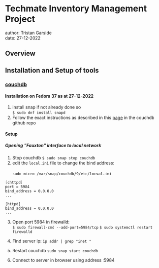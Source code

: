 # Techmate Inventory Management Project
author: Tristan Garside <br/>
date:  27-12-2022

## Overview

## Installation and Setup of tools

### [couchdb](https://docs.couchdb.org/en/3.2.2-docs/index.html)

#### Installation on Fedora 37 as at 27-12-2022
1. install snap if not already done so<br/>
```$ sudo dnf install snapd```
2. Follow the exact instructions as described in this
 [page](https://github.com/apache/couchdb-pkg/blob/main/README-SNAP.md)
 in the couchdb github repo
#### Setup
##### Opening "Fauxton" interface to local network
1. Stop couchdb `$ sudo snap stop couchdb`
2. edit the `local.ini` file to change the bind address:<br/><br/>
`sudo micro /var/snap/couchdb/9/etc/locval.ini`
```
[chttpd]
port = 5984
bind_address = 0.0.0.0
...

[httpd]
bind_address = 0.0.0.0
...
```
3. Open port 5984 in firewalld:<br/>
`$ sudo firewall-cmd --add-port=5984/tcp`
`$ sudo systemctl restart firewalld`

4. Find server ip: `ip addr | grep "inet "` 

5. Restart couchdb `sudo snap start couchdb`

6. Connect to server in browser using address <server-ip>:5984 

